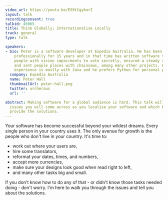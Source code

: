 ```yaml
---
video_url: https://youtu.be/E59tCgykorI
layout: talk
recordingconsent: true
talkid: 45065
title: Think Globally; Internationalise Locally
track: general
type: talk

speakers:
- bio: Peter is a software developer at Expedia Australia. He has been writing software
    professionally for 15 years and in that time has written software that allowed
    people with vision impairments to vote secretly, ensured a steady supply of croissants,
    and sent people places with chainsaws, among many other projects. His professional
    experience is mostly with Java and he prefers Python for personal projects.
  company: Expedia Australia
  name: Peter Hall
  thumbnailUrl: peter-hall.png
  twitter: urcheraus
  url: ''

abstract: Making software for a global audience is hard. This talk will show you the
  issues you will come across as you localise your software and which Python libraries
  provide the solutions.
---
```

Your software has become successful beyond your wildest dreams. Every single person in your country uses it. The only avenue for growth is the people who don't live in your country. It's time to:

- work out where your users are,
- hire some translators,
- reformat your dates, times, and numbers,
- accept more currencies,
- make sure your designs look good when read right to left, 
- and many other tasks big and small.

If you don't know how to do any of that - or didn't know those tasks needed doing - don't worry. I'm here to walk you through the issues and tell you about the solutions.
